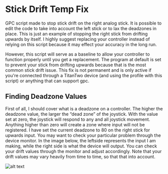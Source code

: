 # Stick Drift Temp Fix
GPC script made to stop stick drift on the right analog stick. It is possible to edit the code to take into account the left stick or to lax the deadzones in place. This is just an example of stopping the right stick from drifting upwards by itself. I highly suggest replacing your controller instead of relying on this script because it may effect your accuracy in the long run.

However, this script will serve as a baseline to allow your controller to function properly until you get a replacement. The program at default is set to prevent your stick from drifting upwards because that is the most common stick drift issue. This fix is not permanent and is only active if you're connected through a TitanTwo device (and using the profile with this script) or anything that can support gpc. 

**Finding Deadzone Values**
----------------------------------------------------------------------------------------------------------------------------
First of all, I should cover what is a deadzone on a controller. The higher the deadzone value, the larger the “dead zone” of the joystick. With the value set at zero, the joystick will respond to any and all joystick movement. Anything higher than zero will create a zone where input will not be registered. I have set the current deadzone to 80 on the right stick for upwards input. You may want to check your particular problem through the device monitor. In the image below, the leftside represents the input I am making, while the right side is what the device will output. You can check your drift values through the monitor and adjust accordingly. Note that your drift values may vary heavily from time to time, so that that into account.

![alt text](https://github.com/Kttra/Stick-Drift-Temp-Fix/blob/sub/stick%20drift%20output.png)
